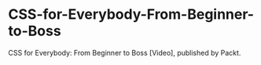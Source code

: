 # CSS-for-Everybody-From-Beginner-to-Boss
CSS for Everybody: From Beginner to Boss [Video], published by Packt.
